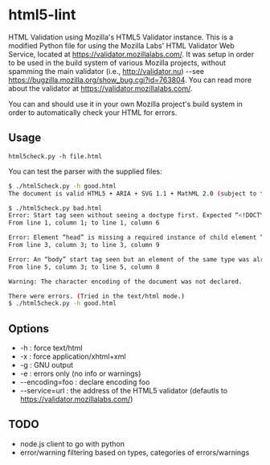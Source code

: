 html5-lint
==========

HTML Validation using Mozilla's HTML5 Validator instance.  This is a modified Python file for using the Mozilla Labs' HTML Validator Web Service, located at https://validator.mozillalabs.com/.  It was setup in order to be used in the build system of various Mozilla projects, without spamming the main validator (i.e., http://validator.nu) --see https://bugzilla.mozilla.org/show_bug.cgi?id=763804.  You can read more about the validator at https://validator.mozillalabs.com/.

You can and should use it in your own Mozilla project's build system in order to automatically check your HTML for errors.

Usage
-------

`html5check.py -h file.html`

You can test the parser with the supplied files:

```bash
$ ./html5check.py -h good.html
The document is valid HTML5 + ARIA + SVG 1.1 + MathML 2.0 (subject to the utter previewness of this service).
```

```bash
$ ./html5check.py bad.html 
Error: Start tag seen without seeing a doctype first. Expected “<!DOCTYPE html>”.
From line 1, column 1; to line 1, column 6

Error: Element “head” is missing a required instance of child element “title”.
From line 3, column 3; to line 3, column 9

Error: An “body” start tag seen but an element of the same type was already open.
From line 5, column 3; to line 5, column 8

Warning: The character encoding of the document was not declared.

There were errors. (Tried in the text/html mode.)
$ ./html5check.py -h good.html
```

Options
--------

* -h : force text/html
* -x : force application/xhtml+xml
* -g : GNU output
* -e : errors only (no info or warnings)
* --encoding=foo : declare encoding foo
* --service=url  : the address of the HTML5 validator (defautls to https://validator.mozillalabs.com/)

TODO
--------

* node.js client to go with python
* error/warning filtering based on types, categories of errors/warnings
